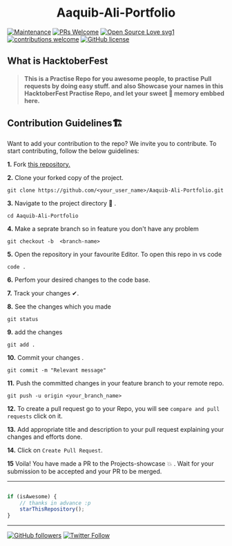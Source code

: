 # <h1 align="center"> Aaquib-Ali-Portfolio</h1>

[![Maintenance](https://img.shields.io/badge/Maintained%3F-yes-green.svg)](https://GitHub.com/AaquibAli/StrapDown.js/graphs/commit-activity)
[![PRs Welcome](https://img.shields.io/badge/PRs-welcome-brightgreen.svg?style=flat-square)](http://makeapullrequest.com)
[![Open Source Love svg1](https://badges.frapsoft.com/os/v1/open-source.svg?v=103)](https://github.com/AaquibAli/open-source-badges/)
[![contributions welcome](https://img.shields.io/badge/contributions-welcome-brightgreen.svg?style=flat)](https://github.com/AaquibAli/Aaquib-Ali-Portfolio/issues)
[![GitHub license](https://img.shields.io/github/license/Design-and-Code/Hacktoberfest-practice)](https://github.com/AaquibAli/Aaquib-Ali-Portfolio/blob/main/LICENSE)


## What is HacktoberFest
> #### This is a Practise Repo for you awesome people, to practise Pull requests by doing easy stuff. and also Showcase your names in this HacktoberFest Practise Repo, and let your sweet 💖 memory embbed here.

## Contribution Guidelines🏗

Want to add your contribution to the repo? We invite you to contribute. 
To start contributing, follow the below guidelines: 

**1.**  Fork [this repository.](https://github.com/AaquibAli/Aaquib-Ali-Portfolio) 

**2.**  Clone your forked copy of the project.

```
git clone https://github.com/<your_user_name>/Aaquib-Ali-Portfolio.git
```

**3.** Navigate to the project directory :file_folder: .

```
cd Aaquib-Ali-Portfolio
```

**4.** Make a seprate branch so in feature you don't have any problem

```
git checkout -b  <branch-name>
```

**5.** Open the repository in your favourite Editor. To open this repo in vs code  

```
code .
```

**6.** Perfom your desired changes to the code base.

**7.** Track your changes ✔. 

**8.** See the changes which you made

```
git status  
```
**9.** add the changes 

```
git add .
```

**10.** Commit your changes .

```
git commit -m "Relevant message"
```

**11.** Push the committed changes in your feature branch to your remote repo.

```
git push -u origin <your_branch_name>
```

**12.** To create a pull request go to your Repo, you will see `compare and pull requests` click on it.

**13.** Add appropriate title and description to your pull request explaining your changes and efforts done.

**14.** Click on `Create Pull Request`.


**15** Voila! You have made a PR to the Projects-showcase 💥 . Wait for your submission to be accepted and your PR to be merged.

  
---------

```javascript

if (isAwesome) {
    // thanks in advance :p
    starThisRepository();
}

```

-----------

[![GitHub followers](https://img.shields.io/github/followers/AaquibAli.svg?label=Follow%20@AaquibAli&style=social)](https://github.com/AaquibAli/) [![Twitter Follow](https://img.shields.io/twitter/follow/ali_aaquib_.svg?style=social)](https://twitter.com/ali_aaquib_)

